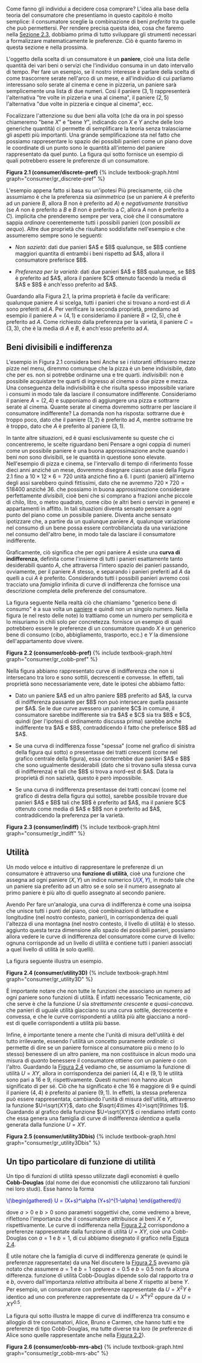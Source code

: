 



Come fanno gli individui a decidere cosa comprare? L'idea alla base della teoria del consumatore che presentiamo in questo capitolo è molto semplice: il consumatore sceglie la combinazione di beni <i>preferita</i> tra quelle che può permettersi. Per rendere precisa questa idea, cosa che faremo nella <a href="{{ site.baseurl }}/it/I/2/3">Sezione 2.3</a>, dobbiamo prima di tutto sviluppare gli strumenti necessari a formalizzare matematicamente le preferenze. Ciò è quanto faremo in questa sezione e nella prossima.



L'oggetto della scelta di un consumatore è un <b>paniere</b>, cioè una lista delle quantità dei vari beni o servizi che l'individuo consuma in un dato intervallo di tempo. Per fare un esempio, se il nostro interesse è parlare della scelta di come trascorrere serate nell'arco di un mese, e all'individuo di cui parliamo interessano solo serate al cinema e cene in pizzeria, un paniere sarà semplicemente una lista di due numeri. Così il paniere $(3,1)$ rappresenterà l'alternativa "tre volte in pizzeria e una al cinema", il paniere $(2,5)$ l'alternativa "due volte in pizzeria e cinque al cinema", ecc.

Focalizzare l'attenzione su due beni alla volta (che da ora in poi spesso chiameremo "bene $X$" e "bene $Y$", indicando con $X$ e $Y$ anche delle loro generiche quantità) ci permette di semplificare la teoria senza tralasciarne gli aspetti più importanti. Una grande semplificazione sta nel fatto che possiamo rappresentare lo spazio dei possibili panieri come un piano dove le coordinate di un punto sono le quantità all'interno del paniere rappresentato da quel punto. La figura qui sotto fornisce un esempio di quali potrebbero essere le preferenze di un consumatore. 

<a id="gr_consumer/discrete-pref"><strong>Figura 2.1 (consumer/discrete-pref)</strong></a>
{% include textbook-graph.html graph="consumer/gr_discrete-pref" %}

L'esempio appena fatto si basa su un'ipotesi
<span class="marginnote">
Più precisamente, ciò che assumiamo è che la preferenza sia <i>asimmetrica</i> (se un paniere $A$ è preferito ad un paniere $B$, allora $B$ non è preferito ad $A$) e <i>negativamente transitiva</i> (se $A$ non è preferito a $B$ e $B$ non è preferito a $C$, allora $A$ non è preferito a $C$).
</span>
implicita che prenderemo sempre per vera, cioè che il consumatore sappia <i>ordinare</i> coerentemente tutti i possibili panieri (con possibili <i>ex aequo</i>). Altre due proprietà che risultano soddisfatte nell'esempio e che assumeremo sempre sono le seguenti:
<ul>
  <li>
    <p>
	<i>Non sazietà</i>: dati due panieri $A$ e $B$ qualunque, se $B$ contiene maggiori quantita di entrambi i beni rispetto ad $A$, allora il consumatore preferisce $B$.
	</p>
  </li>
  <li>
    <p>
	<i>Preferenza per la varietà</i>: dati due panieri $A$ e $B$ qualunque, se $B$ è preferito ad $A$, allora il paniere $C$ ottenuto facendo la media di $A$ e $B$ è anch'esso preferito ad $A$.
	</p>
  </li>
</ul>

Guardando alla Figura 2.1, la prima proprietà è facile da verificare: qualunque paniere $A$ si scelga, tutti i panieri che si trovano a nord-est di $A$ sono preferiti ad $A$. Per verificare la seconda proprietà, prendiamo ad esempio il paniere $A=(4,1)$ e consideriamo il paniere $B=(2,5)$, che è preferito ad $A$. Come richiesto dalla preferenza per la varietà, il paniere $C=(3,3)$, che è la media di $A$ e $B$, è anch'esso preferito ad $A$.











<h2 id="SUBSEC_INDIFF">Beni divisibili e indifferenza</h2>

L'esempio in Figura 2.1 considera beni 
<span class="marginnote">
Anche se i ristoranti offrissero mezze pizze nel menu, diremmo comunque che la pizza è un bene indivisibile, dato che per es. non si potrebbe ordinarne una e tre quarti.
</span>
<i>indivisibili</i>: non è possibile acquistare tre quarti di ingresso al cinema o due pizze e mezza. Una conseguenza della indivisibilità è che risulta spesso impossibile variare i consumi in modo tale da lasciare il consumatore indifferente. Consideriamo il paniere $A=(2,4)$ e supponiamo di aggiungere una pizza e sottrarre serate al cinema. Quante serate al cinema dovremmo sottrarre per lasciare il consumatore indifferente? La domanda non ha risposta: sottrarne due è troppo poco, dato che il paniere $(3,2)$ è preferito ad $A$, mentre sottrarne tre è troppo, dato che $A$ è preferito al paniere $(3,1)$.


In tante altre situazioni, ed è quasi esclusivamente su queste che ci concentreremo, le scelte riguardano beni
<span class="marginnote">
Pensare a ogni coppia di numeri come un possibile paniere è una buona approssimazione anche quando i beni <i>non</i> sono divisibili, se le quantità in questione sono elevate. Nell'esempio di pizza e cinema, se l'intervallo di tempo di riferimento fosse dieci anni anziché un mese, dovremmo disegnare ciascun asse della Figura 2.1 fino a $10\times 12\times 6=720$ unità anziché fino a 6. I punti (panieri) all'interno degli assi sarebbero quindi fittissimi, dato che ne avremmo $720\times 720=518400$ anziché $36$.
</span>
che possiamo in buona approssimazione considerare perfettamente <i>divisibili</i>, cioè beni che si comprano a frazioni anche piccole di chilo, litro, o metro quadrato, come cibo (e altri beni o servizi in genere) e appartamenti in affitto. In tali situazioni diventa sensato pensare a <i>ogni</i> punto del piano come un possibile paniere. Diventa anche sensato ipotizzare che, a partire da un qualunque paniere $A$, qualunque variazione nel consumo di un bene possa essere controbilanciata da una variazione nel consumo dell'altro bene, in modo tale da lasciare il consumatore indifferente.

Graficamente, ciò significa che per ogni paniere $A$ esiste una <b>curva di indifferenza</b>, definita come l'insieme di tutti i panieri esattamente tanto desiderabili quanto $A$, che attraversa l'intero spazio dei panieri passando, ovviamente, per il paniere $A$ stesso, e separando i panieri preferiti ad $A$ da quelli a cui $A$ è preferito. Considerando tutti i possibili panieri avremo così tracciato una <i>famiglia</i> infinita di curve di indifferenza che fornisce una descrizione completa delle preferenze del consumatore.

La figura seguente
<span class="marginnote">
Nella realtà ciò che chiamiamo "generico bene di consumo" è a sua volta un <a href="https://www.istat.it/wp-content/uploads/2025/02/Paniere2025-Infografica-Sito-pubblicata.pdf" target="_blank">paniere</a> e quindi non un singolo numero. Nella figura (e nel resto delle note) lo trattiamo come un numero per semplicità e lo misuriamo in chili solo per concretezza.
</span>
fornisce un esempio di quali potrebbero essere le preferenze di un consumatore quando $X$ è un generico bene di consumo (cibo, abbigliamento, trasporto, ecc.) e $Y$ la dimensione dell'appartamento dove vivere.

<a id="gr_consumer/cobb-pref"><strong>Figura 2.2 (consumer/cobb-pref)</strong></a>
{% include textbook-graph.html graph="consumer/gr_cobb-pref" %}

Nella figura abbiamo rappresentato curve di indifferenza che non si intersecano tra loro e sono sottili, decrescenti e convesse. In effetti, tali proprietà sono necessariamente vere, date le ipotesi che abbiamo fatto:
<ul>
  <li>
    <p>
	Dato un paniere $A$ ed un altro paniere $B$ preferito ad $A$, la curva di indifferenza passante per $B$ non può intersecare quella passante per $A$. Se le due curve avessero un paniere $C$ in comune, il consumatore sarebbe indifferente sia tra $A$ e $C$ sia tra $B$ e $C$, quindi (per l'ipotesi di ordinamento discussa prima) sarebbe anche indifferente tra $A$ e $B$, contraddicendo il fatto che preferisce $B$ ad $A$.
	</p>
  </li>
  <li>
    <p>
	Se una curva di indifferenza fosse "spessa" (come nel grafico di sinistra della figura qui sotto) o presentasse dei tratti crescenti (come nel grafico centrale della figura), essa conterrebbe due panieri $A$ e $B$ che sono ugualmente desiderabili (dato che si trovano sulla stessa curva di indifferenza) e tali che $B$ si trova a nord-est di $A$. Data la proprietà di non sazietà, questo è però impossibile.
	</p>
  </li>
  <li>
    <p>
	Se una curva di indifferenza presentasse dei tratti concavi (come nel grafico di destra della figura qui sotto), sarebbe possibile trovare due panieri $A$ e $B$ tali che $B$ è preferito ad $A$, ma il paniere $C$ ottenuto come media di $A$ e $B$ non è preferito ad $A$, contraddicendo la preferenza per la varietà.
	</p>
  </li>
</ul>

<a id="gr_consumer/indiff"><strong>Figura 2.3 (consumer/indiff)</strong></a>
{% include textbook-graph.html graph="consumer/gr_indiff" %}



















<h2 id="SUBSEC_UTILITY">Utilità</h2>

Un modo veloce e intuitivo di rappresentare le preferenze di un consumatore è attraverso una <b>funzione di utilità</b>, cioè una funzione che assegna ad ogni paniere $(X,Y)$ un indice numerico <span style="color: Blue;">$U(X,Y)$</span>, in modo tale che un paniere sia preferito ad un altro se e solo se il numero assegnato al primo paniere è più alto di quello assegnato al secondo paniere.

Avendo
<span class="marginnote">
Per fare un'analogia, una curva di indifferenza è come una isoipsa che unisce tutti i punti del piano, cioè combinazioni di latitudine e longitudine (nel nostro contesto, panieri), in corrispondenza dei quali l'altezza di una montagna (nel nostro contesto, il livello di utilità) è lo stesso.
</span>
aggiunto questa terza dimensione allo spazio dei possibili panieri, possiamo allora vedere le curve di indifferenza del consumatore come curve di livello: ognuna corrisponde ad un livello di utilità e contiene tutti i panieri associati a quel livello di utilità (e solo quelli).

La figura seguente illustra un esempio.

<a id="gr_consumer/utility3D"><strong>Figura 2.4 (consumer/utility3D)</strong></a>
{% include textbook-graph.html graph="consumer/gr_utility3D" %}

È importante notare che non tutte le funzioni che associano un numero ad ogni paniere sono funzioni di utilità. È infatti necessario
<span class="marginnote">
Tecnicamente, ciò che serve è che la funzione $U$ sia <i>strettamente crescente</i> e <i>quasi-concava</i>.
</span>
che panieri di uguale utilità giacciano su una curva sottile, decrescente e convessa, e che le curve corrispondenti a utilità più alte giacciano a nord-est di quelle corrispondenti a utilità più basse.  

Infine, è importante tenere a mente che l'unità di misura dell'utilità è del tutto irrilevante, essendo l'utilità un concetto puramente <i>ordinale</i>: ci permette di dire se un paniere fornisce al consumatore più o meno (o lo stesso) benessere di un altro paniere, ma non costituisce in alcun modo una misura di <i>quanto</i> benessere il consumatore ottiene con un paniere o con l'altro. Guardando la <a href="{{ site.baseurl }}/it/I/2/1#gr_consumer/utility3D">Figura 2.4</a> vediamo che, se assumiamo la funzione di utilità $U=XY$, allora in corrispondenza dei panieri $(4,4)$ e $(9,1)$ le utilità sono pari a $16$ e $9$, rispettivamente. Questi numeri non hanno alcun significato di per sé. Ciò che ha significato è che $16$ è maggiore di $9$ e quindi il paniere $(4,4)$ è preferito al paniere $(9,1)$. In effetti, la stessa preferenza può essere rappresentata, cambiando l'unità di misura dell'utilità, attraverso la funzione $U=\sqrt{XY}$, dato che $\sqrt{4\times 4}>\sqrt{9\times 1}$. Guardando al grafico della funzione $U=\sqrt{XY}$ ci rendiamo infatti conto che essa genera una famiglia di curve di indifferenza <i>identica</i> a quella generata dalla funzione $U=XY$. 

<a id="gr_consumer/utility3Dbis"><strong>Figura 2.5 (consumer/utility3Dbis)</strong></a>
{% include textbook-graph.html graph="consumer/gr_utility3Dbis" %}

















<h2 id="SUBSEC_COBB">Un tipo particolare di funzione di utilità</h2>

Un tipo di funzioni di utilità spesso utilizzate dagli economisti è quello <b>Cobb-Douglas</b> (dal nome dei due economisti che utilizzarono tali funzioni nei loro studi). Esse hanno la forma

<p><span style="color: Blue;">
\(\begin{gathered}
U = (X+s)^\alpha (Y+s)^{1-\alpha}
\end{gathered}\)
</span></p>

dove $a>0$ e $b>0$ sono parametri soggettivi che, come vedremo a breve, riflettono l'importanza che il consumatore attribuisce ai beni $X$ e $Y$, rispettivamente. Le curve di indifferenza nella <a href="{{ site.baseurl }}/it/I/2/1#gr_consumer/cobb-pref">Figura 2.2</a> corrispondono a preferenze rappresentate dalla funzione di utilità $U=XY$, cioè una Cobb-Douglas con $a=1$ e $b=1$, di cui abbiamo disegnato il grafico nella <a href="{{ site.baseurl }}/it/I/2/1#gr_consumer/utility3D">Figura 2.4</a>.

È utile notare che la famiglia di curve di indifferenza generate (e quindi le preferenze rappresentate) da una
<span class="marginnote">
Nel discutere la <a href="{{ site.baseurl }}/it/I/2/1#gr_consumer/utility3Dbis">Figura 2.5</a> avevamo già notato che assumere $a=1$ e $b=1$ oppure $a=0.5$ e $b=0.5$ non fa alcuna differenza.
</span>
funzione di utilità Cobb-Douglas dipende solo dal rapporto tra $a$ e $b$, ovvero dall'importanza <i>relativa</i> attribuita al bene $X$ rispetto al bene $Y$. Per esempio, un consumatore con preferenze rappresentate da $U=X^2Y$ è identico ad uno con preferenze rappresentate da $U=X^4 Y^2$ oppure da $U=XY^{0.5}$.

La figura qui sotto illustra le mappe di curve di indifferenza tra consumo e alloggio di tre consumatori, Alice, Bruno e Carmen, che hanno tutti e tre preferenze di tipo Cobb-Douglas, ma tutte diverse tra loro (le preferenze di Alice sono quelle rappresentate anche nella <a href="{{ site.baseurl }}/it/I/2/1#gr_consumer/cobb-pref">Figura 2.2</a>).

<a id="gr_consumer/cobb-mrs-abc"><strong>Figura 2.6 (consumer/cobb-mrs-abc)</strong></a>
{% include textbook-graph.html graph="consumer/gr_cobb-mrs-abc" %}

















